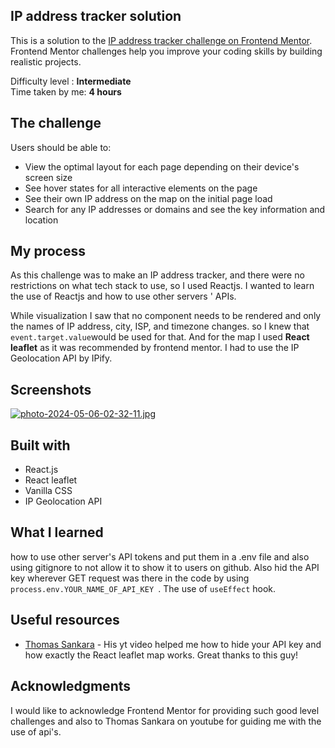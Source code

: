 ## IP address tracker solution

This is a solution to the [IP address tracker challenge on Frontend Mentor](https://www.frontendmentor.io/challenges/ip-address-tracker-I8-0yYAH0). Frontend Mentor challenges help you improve your coding skills by building realistic projects. 

Difficulty level : **Intermediate** <br>
Time taken by me: **4 hours**


## The challenge

Users should be able to:

- View the optimal layout for each page depending on their device's screen size
- See hover states for all interactive elements on the page
- See their own IP address on the map on the initial page load
- Search for any IP addresses or domains and see the key information and location


## My process

As this challenge was to make an IP address tracker, and there were no restrictions on what tech stack to use, so I used Reactjs. I wanted to learn the use of Reactjs and how to use other servers ' APIs.

While visualization I saw that no component needs to be rendered and only the names of IP address, city, ISP, and timezone changes. so I knew that ```event.target.value```would be used for that.
And for the map I used **React leaflet** as it was recommended by frontend mentor. I had to use the IP Geolocation API by IPify. 

## Screenshots

[![photo-2024-05-06-02-32-11.jpg](https://i.postimg.cc/cHPBktCb/photo-2024-05-06-02-32-11.jpg)](https://postimg.cc/CBH8z1jG)

## Built with

- React.js
- React leaflet
- Vanilla CSS
- IP Geolocation API


## What I learned

how to use other server's API tokens and put them in a .env file and also using gitignore to not allow it to show it to users on github. Also hid the API key wherever GET request was there in the code by using ```process.env.YOUR_NAME_OF_API_KEY ```. The use of ```useEffect``` hook.


## Useful resources

- [Thomas Sankara](https://youtu.be/ly9vOqYFuMI?si=tgvwtYKWEwtVDgDy) - His yt video helped me how to hide your API key and how exactly the React leaflet map works. Great thanks to this guy!


## Acknowledgments

I would like to acknowledge Frontend Mentor for providing such good level challenges and also to Thomas Sankara on youtube for guiding me with the use of api's.
